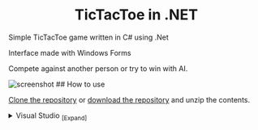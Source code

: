 <h1 align="center">
	TicTacToe in .NET
</h1>
Simple TicTacToe game written in C# using .Net
<p>Interface made with Windows Forms</p>
<p>Compete against another person or try to win with AI.</p>
<img srd="/screenshot.jpg" alt="screenshot">
## How to use

[Clone the repository](https://docs.github.com/en/repositories/creating-and-managing-repositories/cloning-a-repository) or [download the repository](https://github.com/krzywicki1/TicTacToe/archive/refs/heads/master.zip) and unzip the contents.

<details>
<summary>
Visual Studio <sub>[Expand]</sub>
</summary>
<p>

> 1. Install [Visual Studio](https://visualstudio.microsoft.com/) if not already installed.
>
> 2. Open the **`TicTacToe.sln`** file in Visual Studio.
>
> 3. Run the games with the `Debug`->`Start Debugging` (default hotkey `F5`) option in the menu strip.
